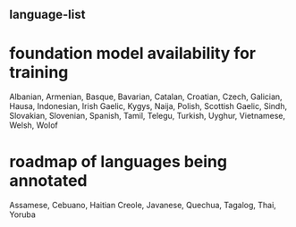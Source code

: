 ## language-list
# foundation model availability for training
Albanian, Armenian, Basque, Bavarian, Catalan, Croatian, Czech, Galician, Hausa, Indonesian, Irish Gaelic, Kygys, Naija, Polish, Scottish Gaelic, Sindh, Slovakian, Slovenian, Spanish, Tamil, Telegu, Turkish, Uyghur, Vietnamese, Welsh, Wolof
# roadmap of languages being annotated
Assamese, Cebuano, Haitian Creole, Javanese, Quechua, Tagalog, Thai, Yoruba
